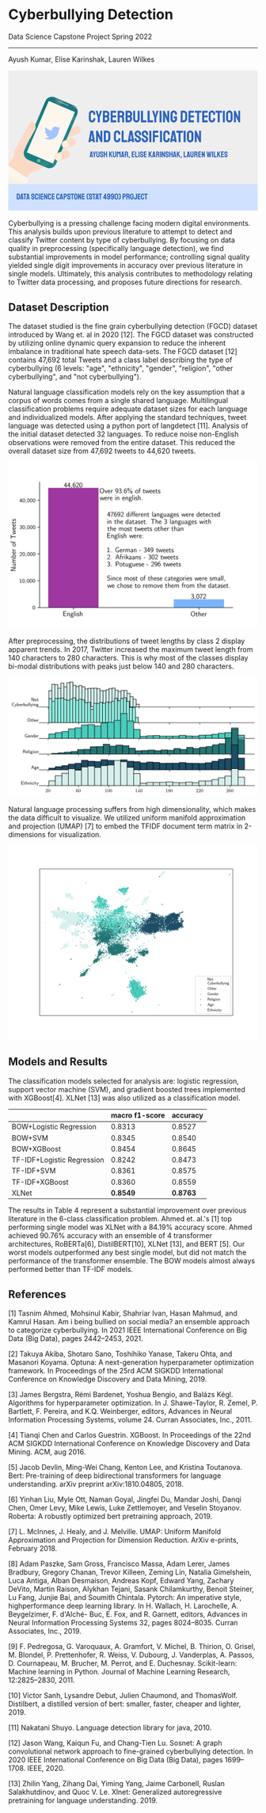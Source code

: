 # Cyberbullying Detection
Data Science Capstone Project Spring 2022

<hr/> 

Ayush Kumar, Elise Karinshak, Lauren Wilkes 

![cover](plots/cover.png)

Cyberbullying is a pressing challenge facing modern digital environments. This analysis builds upon previous literature to attempt to detect and classify Twitter content by type of cyberbullying. By focusing on data quality in preprocessing (specifically language detection), we find substantial improvements in model performance; controlling signal quality yielded single digit improvements in accuracy over previous literature in single models. Ultimately, this analysis contributes to methodology relating to Twitter data processing, and proposes future directions for research.

## Dataset Description

The dataset studied is the fine grain cyberbullying detection (FGCD) dataset introduced by Wang
et. al in 2020 [12]. The FGCD dataset was constructed by utilizing online dynamic query expansion to reduce the inherent imbalance in traditional hate speech data-sets. The FGCD dataset [12] contains 47,692 total Tweets and a class label describing the type of cyberbullying (6 levels: "age", "ethnicity", "gender", "religion", "other cyberbullying", and "not cyberbullying").

Natural language classification models rely on the key assumption that a corpus of words comes from a single shared language. Multilingual classification problems require adequate dataset sizes for each language and individualized models. After applying the standard techniques, tweet language was detected
using a python port of langdetect [11]. Analysis of the initial dataset detected 32 languages. To reduce noise non-English observations were removed from the entire dataset. This reduced the overall dataset size from 47,692 tweets to 44,620 tweets.

![langs](plots/lang_bar_plot.png)

After preprocessing, the distributions of tweet lengths by class 2 display apparent trends. In 2017, Twitter increased the maximum tweet length from 140 characters to 280 characters. This is why most of the classes display bi-modal distributions with peaks just below 140 and 280 characters. 

![dist](plots/tweet_length.png)

Natural language processing suffers from high dimensionality, which makes the data difficult to
visualize. We utilized uniform manifold approximation and projection (UMAP) [7] to embed the TFIDF
document term matrix in 2-dimensions for visualization.

![map](plots/embedding.png)

## Models and Results 

The classification models selected for analysis are: logistic regression, support vector machine (SVM), and gradient boosted trees implemented with XGBoost[4]. XLNet [13] was also utilized as a classification model.

|                          | macro f1-score      |accuracy |
|--------------------------------------------------|---------------|-------------------------------|
|BOW+Logistic Regression    | 0.8313        | 0.8527                        |
|BOW+SVM                  | 0.8345        | 0.8540                        |
| BOW+XGBoost                | 0.8454        | 0.8645                        |
| TF-IDF+Logistic Regression| 0.8242        | 0.8473                        |
| TF-IDF+SVM              | 0.8361        | 0.8575                        |
| TF-IDF+XGBoost            | 0.8360        | 0.8559                        |
|XLNet                    | **0.8549** | **0.8763**              |

The results in Table 4 represent a substantial improvement over previous literature in the 6-class classification problem. Ahmed et. al.'s [1] top performing single model was XLNet with a 84.19% accuracy score. Ahmed achieved 90.76% accuracy with an ensemble of 4 transformer architectures, RoBERTa[6], DistilBERT[10], XLNet [13], and BERT [5]. Our worst models outperformed any best single model, but did not match the performance of the transformer ensemble. The BOW models almost always performed better than TF-IDF models.

## References 

[1] Tasnim Ahmed, Mohsinul Kabir, Shahriar Ivan, Hasan Mahmud, and Kamrul Hasan. Am i
being bullied on social media? an ensemble approach to categorize cyberbullying. In 2021
IEEE International Conference on Big Data (Big Data), pages 2442–2453, 2021.

[2] Takuya Akiba, Shotaro Sano, Toshihiko Yanase, Takeru Ohta, and Masanori Koyama. Optuna:
A next-generation hyperparameter optimization framework. In Proceedings of the 25rd ACM
SIGKDD International Conference on Knowledge Discovery and Data Mining, 2019.

[3] James Bergstra, Rémi Bardenet, Yoshua Bengio, and Balázs Kégl. Algorithms for hyperparameter
optimization. In J. Shawe-Taylor, R. Zemel, P. Bartlett, F. Pereira, and K.Q.
Weinberger, editors, Advances in Neural Information Processing Systems, volume 24. Curran
Associates, Inc., 2011.

[4] Tianqi Chen and Carlos Guestrin. XGBoost. In Proceedings of the 22nd ACM SIGKDD
International Conference on Knowledge Discovery and Data Mining. ACM, aug 2016.

[5] Jacob Devlin, Ming-Wei Chang, Kenton Lee, and Kristina Toutanova. Bert: Pre-training of
deep bidirectional transformers for language understanding. arXiv preprint arXiv:1810.04805,
2018.

[6] Yinhan Liu, Myle Ott, Naman Goyal, Jingfei Du, Mandar Joshi, Danqi Chen, Omer Levy, Mike
Lewis, Luke Zettlemoyer, and Veselin Stoyanov. Roberta: A robustly optimized bert pretraining
approach, 2019.

[7] L. McInnes, J. Healy, and J. Melville. UMAP: Uniform Manifold Approximation and Projection
for Dimension Reduction. ArXiv e-prints, February 2018.

[8] Adam Paszke, Sam Gross, Francisco Massa, Adam Lerer, James Bradbury, Gregory Chanan,
Trevor Killeen, Zeming Lin, Natalia Gimelshein, Luca Antiga, Alban Desmaison, Andreas
Kopf, Edward Yang, Zachary DeVito, Martin Raison, Alykhan Tejani, Sasank Chilamkurthy,
Benoit Steiner, Lu Fang, Junjie Bai, and Soumith Chintala. Pytorch: An imperative style, highperformance
deep learning library. In H. Wallach, H. Larochelle, A. Beygelzimer, F. d'Alché-
Buc, E. Fox, and R. Garnett, editors, Advances in Neural Information Processing Systems 32,
pages 8024–8035. Curran Associates, Inc., 2019.

[9] F. Pedregosa, G. Varoquaux, A. Gramfort, V. Michel, B. Thirion, O. Grisel, M. Blondel,
P. Prettenhofer, R. Weiss, V. Dubourg, J. Vanderplas, A. Passos, D. Cournapeau, M. Brucher,
M. Perrot, and E. Duchesnay. Scikit-learn: Machine learning in Python. Journal of Machine
Learning Research, 12:2825–2830, 2011.

[10] Victor Sanh, Lysandre Debut, Julien Chaumond, and ThomasWolf. Distilbert, a distilled version
of bert: smaller, faster, cheaper and lighter, 2019.

[11] Nakatani Shuyo. Language detection library for java, 2010.

[12] Jason Wang, Kaiqun Fu, and Chang-Tien Lu. Sosnet: A graph convolutional network approach
to fine-grained cyberbullying detection. In 2020 IEEE International Conference on Big Data
(Big Data), pages 1699–1708. IEEE, 2020.

[13] Zhilin Yang, Zihang Dai, Yiming Yang, Jaime Carbonell, Ruslan Salakhutdinov, and Quoc V.
Le. Xlnet: Generalized autoregressive pretraining for language understanding. 2019.